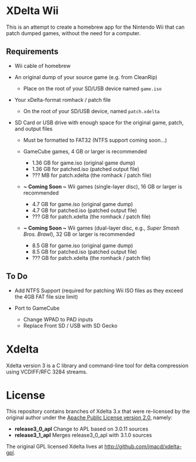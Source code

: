 # XDelta Wii

This is an attempt to create a homebrew app for the Nintendo Wii that can patch dumped games, without the need for a computer.

## Requirements

* Wii cable of homebrew

* An original dump of your source game (e.g. from CleanRip)
	* Place on the root of your SD/USB device named `game.iso`

* Your xDelta-format romhack / patch file
	* On the root of your SD/USB device, named `patch.xdelta`

* SD Card or USB drive with enough space for the original game, patch, and output files
	* Must be formatted to FAT32 (NTFS support coming soon...)

	* GameCube games, 4 GB or larger is recommended
		* 1.36 GB for game.iso (original game dump)
		* 1.36 GB for patched.iso (patched output file)
		* ??? MB for patch.xdelta (the romhack / patch file)

	* __~ Coming Soon ~__ Wii games (single-layer disc), 16 GB or larger is recommended
		* 4.7 GB for game.iso (original game dump)
		* 4.7 GB for patched.iso (patched output file)
		* ??? GB for patch.xdelta (the romhack / patch file)

	* __~ Coming Soon ~__ Wii games (dual-layer disc, e.g., _Super Smash Bros. Brawl_), 32 GB or larger is recommended
		* 8.5 GB for game.iso (original game dump)
		* 8.5 GB for patched.iso (patched output file)
		* ??? GB for patch.xdelta (the romhack / patch file)

## To Do

* Add NTFS Support (required for patching Wii ISO files as they exceed the 4GB FAT file size limit)

* Port to GameCube
	* Change WPAD to PAD inputs
	* Replace Front SD / USB with SD Gecko

# Xdelta

Xdelta version 3 is a C library and command-line tool for delta
compression using VCDIFF/RFC 3284 streams.

# License

This repository contains branches of Xdelta 3.x that were
re-licensed by the original author under the [Apache Public
License version 2.0](http://www.apache.org/licenses/LICENSE-2.0),
namely:

- __release3_0_apl__ Change to APL based on 3.0.11 sources
- __release3_1_apl__ Merges release3_0_apl with 3.1.0 sources

The original GPL licensed Xdelta lives at http://github.com/jmacd/xdelta-gpl.
